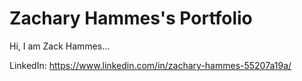 # Zachary Hammes's Portfolio
Hi, I am Zack Hammes...


LinkedIn: https://www.linkedin.com/in/zachary-hammes-55207a19a/
